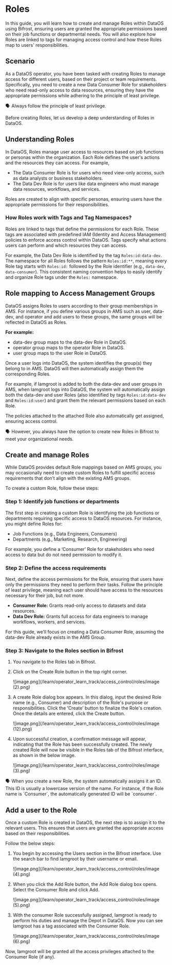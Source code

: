 # Roles

In this guide, you will learn how to create and manage Roles within DataOS using Bifrost, ensuring users are granted the appropriate permissions based on their job functions or departmental needs. You will also explore how Roles are linked to tags for managing access control and how these Roles map to users' responsibilities.

## Scenario

As a DataOS operator, you have been tasked with creating Roles to manage access for different users, based on their project or team requirements. Specifically, you need to create a new Data Consumer Role for stakeholders who need read-only access to data resources, ensuring they have the appropriate permissions while adhering to the principle of least privilege.

<aside class="callout">
🗣️ Always follow the principle of least privilege.
</aside>

Before creating Roles, let us develop a deep understanding of Roles in DataOS.

## Understanding Roles

In DataOS, Roles manage user access to resources based on job functions or personas within the organization. Each Role defines the user's actions and the resources they can access. For example,

- The Data Consumer Role is for users who need view-only access, such as data analysts or business stakeholders.
- The Data Dev Role is for users like data engineers who must manage data resources, workflows, and services.

Roles are created to align with specific personas, ensuring users have the appropriate permissions for their responsibilities.

### How Roles work with Tags and Tag Namespaces?

Roles are linked to tags that define the permissions for each Role. These tags are associated with predefined IAM (Identity and Access Management) policies to enforce access control within DataOS. Tags specify what actions users can perform and which resources they can access.

For example, the Data Dev Role is identified by the tag `Roles:id:data-dev`. The namespace for all Roles follows the pattern `Roles:id:**`, meaning every Role tag starts with `Roles:id:` followed by the Role identifier (e.g., `data-dev`, `data-consumer`). This consistent naming convention helps to easily identify and organize Role tags under the `Roles:` namespace.

## Role mapping to Access Management Groups

DataOS assigns Roles to users according to their group memberships in AMS. For instance, if you define various groups in AMS such as user, data-dev, and operator and add users to these groups, the same groups will be reflected in DataOS as Roles.

**For example:**

- data-dev group maps to the data-dev Role in DataOS.
- operator group maps to the operator Role in DataOS.
- user group maps to the user Role in DataOS.

Once a user logs into DataOS, the system identifies the group(s) they belong to in AMS. DataOS will then automatically assign them the corresponding Roles.

For example, if Iamgroot is added to both the data-dev and user groups in AMS, when Iamgroot logs into DataOS, the system will automatically assign both the data-dev and user Roles (also identified by tags `Roles:id:data-dev` and `Roles:id:user`) and grant them the relevant permissions based on each Role.

The policies attached to the attached Role also automatically get assigned, ensuring access control.

<aside class="callout">
🗣️ However, you always have the option to create new Roles in Bifrost to meet your organizational needs.
</aside>

## Create and manage Roles

While DataOS provides default Role mappings based on AMS groups, you may occasionally need to create custom Roles to fulfill specific access requirements that don’t align with the existing AMS groups.

To create a custom Role, follow these steps:

### **Step 1: Identify job functions or departments**

The first step in creating a custom Role is identifying the job functions or departments requiring specific access to DataOS resources. For instance, you might define Roles for:

- Job Functions (e.g., Data Engineers, Consumers)
- Departments (e.g., Marketing, Research, Engineering)

For example, you define a ‘Consumer’ Role for stakeholders who need access to data but do not need permission to modify it.

### **Step 2: Define the access requirements**

Next, define the access permissions for the Role, ensuring that users have only the permissions they need to perform their tasks. Follow the principle of least privilege, meaning each user should have access to the resources necessary for their job, but not more.

- **Consumer Role:** Grants read-only access to datasets and data resources.
- **Data Dev Role:** Grants full access for data engineers to manage workflows, workers, and services.

For this guide, we’ll focus on creating a Data Consumer Role, assuming the data-dev Role already exists in the AMS Group.

### **Step 3: Navigate to the Roles section in Bifrost**

1. You navigate to the Roles tab in Bifrost.

2. Click on the Create Role button in the top right corner.

    ![image.png](/learn/operator_learn_track/access_control/roles/image (2).png)

3. A create Role dialog box appears. In this dialog, input the desired Role name (e.g., Consumer) and description of the Role's purpose or responsibilities. Click the ‘Create’ button to finalize the Role's creation. Once the details are entered, click the Create button.

    ![image.png](/learn/operator_learn_track/access_control/roles/image (12).png)

4. Upon successful creation, a confirmation message will appear, indicating that the Role has been successfully created. The newly created Role will now be visible in the Roles tab of the Bifrost interface, as shown in the below image.

    ![image.png](/learn/operator_learn_track/access_control/roles/image (3).png)

<aside class="callout">
🗣️ When you create a new Role, the system automatically assigns it an ID. This ID is usually a lowercase version of the name. For instance, if the Role name is `Consumer`, the automatically generated ID will be `consumer`.
</aside>

## Add a user to the Role

Once a custom Role is created in DataOS, the next step is to assign it to the relevant users. This ensures that users are granted the appropriate access based on their responsibilities. 

Follow the below steps:

1. You begin by accessing the Users section in the Bifrost interface. Use the search bar to find Iamgroot by their username or email.

    ![image.png](/learn/operator_learn_track/access_control/roles/image (4).png)

2. When you click the Add Role button, the Add Role dialog box opens. Select the Consumer Role and click Add.

    ![image.png](/learn/operator_learn_track/access_control/roles/image (5).png)

3. With the consumer Role successfully assigned, Iamgroot is ready to perform his duties and manage the Depot in DataOS. Now you can see Iamgroot has a tag associated with the Consumer Role.

    ![image.png](/learn/operator_learn_track/access_control/roles/image (6).png)

Now, Iamgroot will be granted all the access privileges attached to the Consumer Role (if any).
